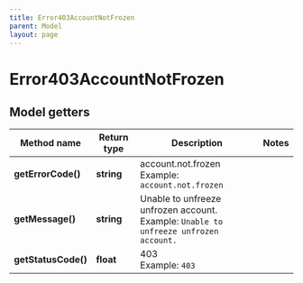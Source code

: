 ```yaml
---
title: Error403AccountNotFrozen
parent: Model
layout: page
---
```


# Error403AccountNotFrozen

## Model getters

Method name | Return type | Description | Notes
------------ | ------------- | ------------- | -------------
**getErrorCode()** | **string** | account.not.frozen <br>Example: `account.not.frozen` |
**getMessage()** | **string** | Unable to unfreeze unfrozen account. <br>Example: `Unable to unfreeze unfrozen account.` |
**getStatusCode()** | **float** | 403 <br>Example: `403` |


